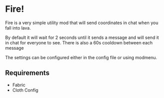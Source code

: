 # Fire!

Fire is a very simple utility mod that will send coordinates in chat when you fall into lava.

By default it will wait for 2 seconds until it sends a message and will send it in chat for everyone to see. There is also a 60s cooldown between each message

The settings can be configured either in the config file or using modmenu.

## Requirements

- Fabric
- Cloth Config
